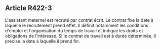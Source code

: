 ## Article R422-3

L'assistant maternel est recruté par contrat écrit. Le contrat fixe la date à laquelle le recrutement prend effet.
Il définit notamment les conditions d'emploi et l'organisation du temps de travail et indique les droits et
obligations de l'intéressé. Si le contrat de travail est à durée déterminée, il précise la date à laquelle il prend
fin.

